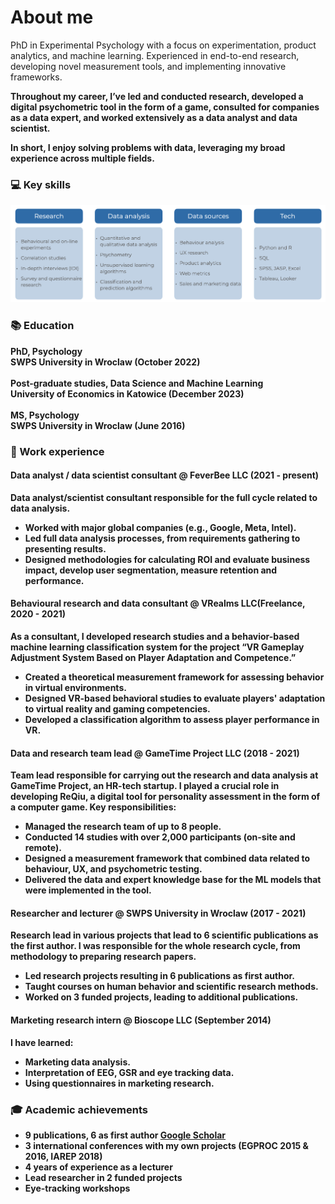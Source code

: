# About me
PhD in Experimental Psychology with a focus on experimentation, product analytics, and machine learning. Experienced in end-to-end research, developing novel measurement tools, and implementing innovative frameworks. <b/>

Throughout my career, I’ve led and conducted research, developed a digital psychometric tool in the form of a game, consulted for companies as a data expert, and worked extensively as a data analyst and data scientist. <b/>

In short, I enjoy solving problems with data, leveraging my broad experience across multiple fields.

### 💻 Key skills
![skills](/assets/skills.jpg)

### 📚 Education
**PhD, Psychology** <br/>
SWPS University in Wroclaw (October 2022) <br/> <br/>
**Post-graduate studies, Data Science and Machine Learning** <br/> 
University of Economics in Katowice (December 2023) <br/> <br/>
**MS, Psychology** <br/>
SWPS University in Wroclaw (June 2016) <br/>

### 💼 Work experience
#### **Data analyst / data scientist consultant @ FeverBee LLC (2021 - present)**  <br/>
Data analyst/scientist consultant responsible for the full cycle related to data analysis.
- Worked with major global companies (e.g., Google, Meta, Intel).
- Led full data analysis processes, from requirements gathering to presenting results.
- Designed methodologies for calculating ROI and evaluate business impact, develop user segmentation, measure retention and performance.

#### **Behavioural research and data consultant** @ VRealms LLC(Freelance, 2020 - 2021)
As a consultant, I developed research studies and a behavior-based machine learning classification system for the project “VR Gameplay Adjustment System Based on Player Adaptation and Competence.”
- Created a theoretical measurement framework for assessing behavior in virtual environments.
- Designed VR-based behavioral studies to evaluate players' adaptation to virtual reality and gaming competencies.
- Developed a classification algorithm to assess player performance in VR.

#### **Data and research team lead @ GameTime Project LLC (2018 - 2021)** <br/>
Team lead responsible for carrying out the research and data analysis at GameTime Project, an HR-tech startup. I played a crucial role in developing ReQiu, a digital tool for personality assessment in the form of a computer game. <b/>
Key responsibilities:
- Managed the research team of up to 8 people.
- Conducted 14 studies with over 2,000 participants (on-site and remote).
- Designed a measurement framework that combined data related to behaviour, UX, and psychometric testing.
- Delivered the data and expert knowledge base for the ML models that were implemented in the tool.

#### **Researcher and lecturer @ SWPS University in Wroclaw (2017 - 2021)** <b/>
Research lead in various projects that lead to 6 scientific publications as the first author. I was responsible for the whole research cycle, from
methodology to preparing research papers. <b/>
- Led research projects resulting in 6 publications as first author.
- Taught courses on human behavior and scientific research methods.
- Worked on 3 funded projects, leading to additional publications.

#### **Marketing research intern** @ Bioscope LLC (September 2014)
I have learned:
- Marketing data analysis.
- Interpretation of EEG, GSR and eye tracking data.
- Using questionnaires in marketing research.

### 🎓 Academic achievements
- 9 publications, 6 as first author [Google Scholar](https://scholar.google.com/citations?user=mo2t65kAAAAJ&hl)
- 3 international conferences with my own projects (EGPROC 2015 & 2016, IAREP 2018)
- 4 years of experience as a lecturer
- Lead researcher in 2 funded projects
- Eye-tracking workshops




